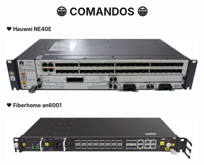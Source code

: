 <h1 align="center">😁 COMANDOS 😁</h1>

<!-- huawei ne40e -->
<h4>❤️ Hauwei NE40E</h4>

<div align="center">
    <a href="https://github.com/saulotarsobc/comandos/blob/master/comandos/ne40e.md">
        <img alt="NE40E" title="NE40E" src="./img/ne40e.png" />
    </a>
</div>

<!-- fiberhome an6001 -->
<h4>❤️ Fiberhome an6001</h4>

<div align="center">
    <a href="https://github.com/saulotarsobc/comandos/blob/master/comandos/an6001.md">
        <img alt="an6001" title="an6001" src="./img/an6001.png" />
    </a>
</div>